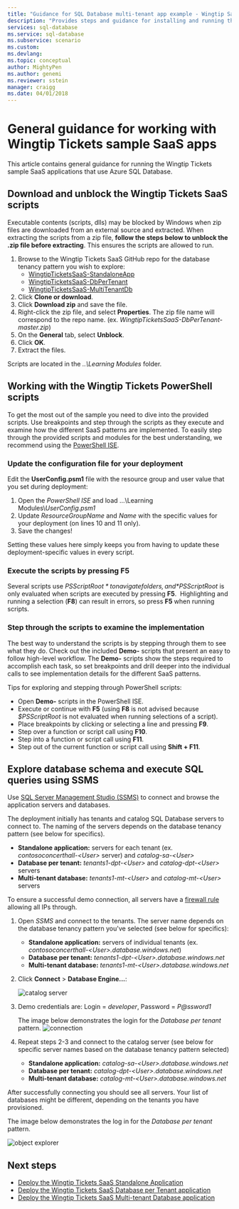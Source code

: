 ```yaml
---
title: "Guidance for SQL Database multi-tenant app example - Wingtip SaaS | Microsoft Docs"
description: "Provides steps and guidance for installing and running the sample multi-tenant application that uses Azure SQL Database, the Wingtip Tickets SaaS example."
services: sql-database
ms.service: sql-database
ms.subservice: scenario
ms.custom: 
ms.devlang: 
ms.topic: conceptual
author: MightyPen
ms.author: genemi
ms.reviewer: sstein
manager: craigg
ms.date: 04/01/2018
---
```

# General guidance for working with Wingtip Tickets sample SaaS apps

This article contains general guidance for running the Wingtip Tickets sample SaaS applications that use Azure SQL Database. 

## Download and unblock the Wingtip Tickets SaaS scripts

Executable contents (scripts, dlls) may be blocked by Windows when zip files are downloaded from an external source and extracted. When extracting the scripts from a zip file, **follow the steps below to unblock the .zip file before extracting**. This ensures the scripts are allowed to run.

1. Browse to the Wingtip Tickets SaaS GitHub repo for the database tenancy pattern you wish to explore: 
    - [WingtipTicketsSaaS-StandaloneApp](https://github.com/Microsoft/WingtipTicketsSaaS-StandaloneApp)
    - [WingtipTicketsSaaS-DbPerTenant](https://github.com/Microsoft/WingtipTicketsSaaS-DbPerTenant)
    - [WingtipTicketsSaaS-MultiTenantDb](https://github.com/Microsoft/WingtipTicketsSaaS-MultiTenantDb)
2. Click **Clone or download**.
3. Click **Download zip** and save the file.
4. Right-click the zip file, and select **Properties**. The zip file name will correspond to the repo name. (ex. _WingtipTicketsSaaS-DbPerTenant-master.zip_)
5. On the **General** tab, select **Unblock**.
6. Click **OK**.
7. Extract the files.

Scripts are located in the *..\\Learning Modules* folder.


## Working with the Wingtip Tickets PowerShell scripts

To get the most out of the sample you need to dive into the provided scripts. Use breakpoints and step through the scripts as they execute and examine how the different SaaS patterns are implemented. To easily step through the provided scripts and modules for the best understanding, we recommend using the [PowerShell ISE](https://msdn.microsoft.com/powershell/scripting/core-powershell/ise/introducing-the-windows-powershell-ise).

### Update the configuration file for your deployment

Edit the **UserConfig.psm1** file with the resource group and user value that you set during deployment:

1. Open the *PowerShell ISE* and load ...\\Learning Modules\\*UserConfig.psm1* 
2. Update *ResourceGroupName* and *Name* with the specific values for your deployment (on lines 10 and 11 only).
3. Save the changes!

Setting these values here simply keeps you from having to update these deployment-specific values in every script.

### Execute the scripts by pressing F5

Several scripts use *$PSScriptRoot* to navigate folders, and *$PSScriptRoot* is only evaluated when scripts are executed by pressing **F5**.  Highlighting and running a selection (**F8**) can result in errors, so press **F5** when running scripts.

### Step through the scripts to examine the implementation

The best way to understand the scripts is by stepping through them to see what they do. Check out the included **Demo-** scripts that present an easy to follow high-level workflow. The **Demo-** scripts show the steps required to accomplish each task, so set breakpoints and drill deeper into the individual calls to see implementation details for the different SaaS patterns.

Tips for exploring and stepping through PowerShell scripts:

- Open **Demo-** scripts in the PowerShell ISE.
- Execute or continue with **F5** (using **F8** is not advised because *$PSScriptRoot* is not evaluated when running selections of a script).
- Place breakpoints by clicking or selecting a line and pressing **F9**.
- Step over a function or script call using **F10**.
- Step into a function or script call using **F11**.
- Step out of the current function or script call using **Shift + F11**.


## Explore database schema and execute SQL queries using SSMS

Use [SQL Server Management Studio (SSMS)](https://docs.microsoft.com/sql/ssms/download-sql-server-management-studio-ssms) to connect and browse the application servers and databases.

The deployment initially has tenants and catalog SQL Database servers to connect to. The naming of the servers depends on the database tenancy pattern (see below for specifics). 

   - **Standalone application:** servers for each tenant (ex. *contosoconcerthall-&lt;User&gt;* server) and *catalog-sa-&lt;User&gt;*
   - **Database per tenant:** *tenants1-dpt-&lt;User&gt;*  and *catalog-dpt-&lt;User&gt;* servers
   - **Multi-tenant database:** *tenants1-mt-&lt;User&gt;* and *catalog-mt-&lt;User&gt;* servers

To ensure a successful demo connection, all servers have a [firewall rule](sql-database-firewall-configure.md) allowing all IPs through.


1. Open *SSMS* and connect to the tenants. The server name depends on the database tenancy pattern you've selected (see below for specifics):
    - **Standalone application:** servers of individual tenants (ex. *contosoconcerthall-&lt;User&gt;.database.windows.net*) 
    - **Database per tenant:** *tenants1-dpt-&lt;User&gt;.database.windows.net*
    - **Multi-tenant database:** *tenants1-mt-&lt;User&gt;.database.windows.net* 
2. Click **Connect** > **Database Engine...**:

   ![catalog server](media/saas-tenancy-wingtip-app-guidance-tips/connect.png)

3. Demo credentials are: Login = *developer*, Password = *P@ssword1*

    The image below demonstrates the login for the *Database per tenant* pattern. 
    ![connection](media/saas-tenancy-wingtip-app-guidance-tips/tenants1-connect.png)
    
   

4. Repeat steps 2-3 and connect to the catalog server (see below for specific server names based on the database tenancy pattern selected)
    - **Standalone application:** *catalog-sa-&lt;User&gt;.database.windows.net*
    - **Database per tenant:** *catalog-dpt-&lt;User&gt;.database.windows.net*
    - **Multi-tenant database:** *catalog-mt-&lt;User&gt;.database.windows.net*


After successfully connecting you should see all servers. Your list of databases might be different, depending on the tenants you have provisioned.

The image below demonstrates the log in for the *Database per tenant* pattern.

![object explorer](media/saas-tenancy-wingtip-app-guidance-tips/object-explorer.png)



## Next steps
- [Deploy the Wingtip Tickets SaaS Standalone Application](saas-standaloneapp-get-started-deploy.md)
- [Deploy the Wingtip Tickets SaaS Database per Tenant application](saas-dbpertenant-get-started-deploy.md)
- [Deploy the Wingtip Tickets SaaS Multi-tenant Database application](saas-multitenantdb-get-started-deploy.md)

